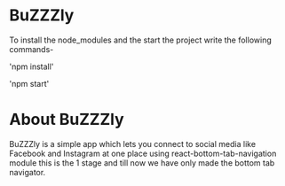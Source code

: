 # BuZZZly

To install the node_modules and the start the project write the following commands-

'npm install'

'npm start'

# About BuZZZly 

BuZZZly is a simple app which lets you connect to social media like Facebook and Instagram
at one place using react-bottom-tab-navigation module this is the 1 stage and till now we have only made the bottom tab navigator.
